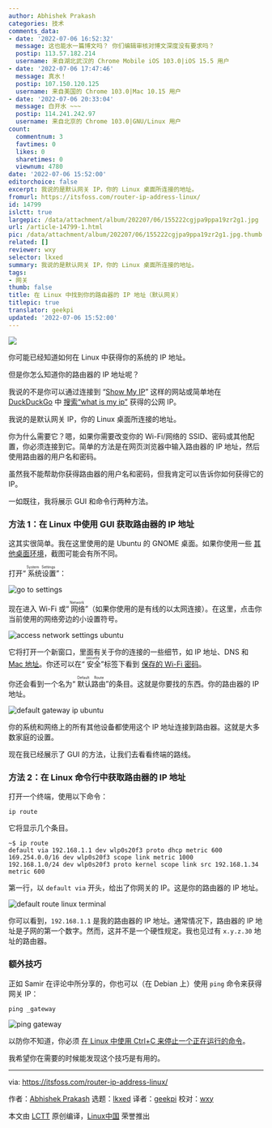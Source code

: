 ```yaml
---
author: Abhishek Prakash
categories: 技术
comments_data:
- date: '2022-07-06 16:52:32'
  message: 这也能水一篇博文吗？ 你们编辑审核对博文深度没有要求吗？
  postip: 113.57.182.214
  username: 来自湖北武汉的 Chrome Mobile iOS 103.0|iOS 15.5 用户
- date: '2022-07-06 17:47:46'
  message: 真水！
  postip: 107.150.120.125
  username: 来自美国的 Chrome 103.0|Mac 10.15 用户
- date: '2022-07-06 20:33:04'
  message: 白开水 ~~~
  postip: 114.241.242.97
  username: 来自北京的 Chrome 103.0|GNU/Linux 用户
count:
  commentnum: 3
  favtimes: 0
  likes: 0
  sharetimes: 0
  viewnum: 4780
date: '2022-07-06 15:52:00'
editorchoice: false
excerpt: 我说的是默认网关 IP，你的 Linux 桌面所连接的地址。
fromurl: https://itsfoss.com/router-ip-address-linux/
id: 14799
islctt: true
largepic: /data/attachment/album/202207/06/155222cgjpa9ppa19zr2g1.jpg
url: /article-14799-1.html
pic: /data/attachment/album/202207/06/155222cgjpa9ppa19zr2g1.jpg.thumb.jpg
related: []
reviewer: wxy
selector: lkxed
summary: 我说的是默认网关 IP，你的 Linux 桌面所连接的地址。
tags:
- 网关
thumb: false
title: 在 Linux 中找到你的路由器的 IP 地址（默认网关）
titlepic: true
translator: geekpi
updated: '2022-07-06 15:52:00'
---
```


![](/data/attachment/album/202207/06/155222cgjpa9ppa19zr2g1.jpg)


你可能已经知道如何在 Linux 中获得你的系统的 IP 地址。


但是你怎么知道你的路由器的 IP 地址呢？


我说的不是你可以通过连接到 “[Show My IP](https://www.showmyip.com/)” 这样的网站或简单地在 [DuckDuckGo](https://itsfoss.com/duckduckgo-easter-eggs/) 中 [搜索“what is my ip”](https://duckduckgo.com/?q=what+is+my+ip&t=h_&ia=answer) 获得的公网 IP。


我说的是默认网关 IP，你的 Linux 桌面所连接的地址。


你为什么需要它？嗯，如果你需要改变你的 Wi-Fi/网络的 SSID、密码或其他配置，你必须连接到它。简单的方法是在网页浏览器中输入路由器的 IP 地址，然后使用路由器的用户名和密码。


虽然我不能帮助你获得路由器的用户名和密码，但我肯定可以告诉你如何获得它的 IP。


一如既往，我将展示 GUI 和命令行两种方法。


### 方法 1：在 Linux 中使用 GUI 获取路由器的 IP 地址


这其实很简单。我在这里使用的是 Ubuntu 的 GNOME 桌面。如果你使用一些 [其他桌面环境](https://itsfoss.com/best-linux-desktop-environments/)，截图可能会有所不同。


打开“<ruby> 系统设置 <rt>  System Settings </rt></ruby>”：


![go to settings](/data/attachment/album/202207/06/155257xxyx9bb9ag11cch3.jpg)


现在进入 Wi-Fi 或“<ruby> 网络 <rt>  Network </rt></ruby>”（如果你使用的是有线的以太网连接）。在这里，点击你当前使用的网络旁边的小设置符号。


![access network settings ubuntu](/data/attachment/album/202207/06/155258zst8a6ntaarwr6w6.png)


它将打开一个新窗口，里面有关于你的连接的一些细节，如 IP 地址、DNS 和 [Mac 地址](https://itsfoss.com/change-mac-address-linux/)。你还可以在“<ruby> 安全 <rt>  security </rt></ruby>”标签下看到 [保存的 Wi-Fi 密码](https://itsfoss.com/how-to-find-saved-wireless-wifi-passwords-ubuntu/)。


你还会看到一个名为“<ruby> 默认路由 <rt>  Default Route </rt></ruby>”的条目。这就是你要找的东西。你的路由器的 IP 地址。


![default gateway ip ubuntu](/data/attachment/album/202207/06/155258r1jfs6zxf38wnpap.png)


你的系统和网络上的所有其他设备都使用这个 IP 地址连接到路由器。这就是大多数家庭的设置。


现在我已经展示了 GUI 的方法，让我们去看看终端的路线。


### 方法 2：在 Linux 命令行中获取路由器的 IP 地址


打开一个终端，使用以下命令：



```
ip route

```

它将显示几个条目。



```
~$ ip route
default via 192.168.1.1 dev wlp0s20f3 proto dhcp metric 600 
169.254.0.0/16 dev wlp0s20f3 scope link metric 1000 
192.168.1.0/24 dev wlp0s20f3 proto kernel scope link src 192.168.1.34 metric 600

```

第一行，以 `default via` 开头，给出了你网关的 IP。这是你的路由器的 IP 地址。


![default route linux terminal](/data/attachment/album/202207/06/155258vj6m2q2q6j2jq545.png)


你可以看到，`192.168.1.1` 是我的路由器的 IP 地址。通常情况下，路由器的 IP 地址是子网的第一个数字。然而，这并不是一个硬性规定。我也见过有 `x.y.z.30` 地址的路由器。


### 额外技巧


正如 Samir 在评论中所分享的，你也可以（在 Debian 上）使用 `ping` 命令来获得网关 IP：



```
ping _gateway

```

![ping gateway](/data/attachment/album/202207/06/155258uyuuu4yczqpycyzu.png)


以防你不知道，你必须 [在 Linux 中使用 Ctrl+C 来停止一个正在运行的命令](https://itsfoss.com/stop-program-linux-terminal/)。


我希望你在需要的时候能发现这个技巧是有用的。




---


via: <https://itsfoss.com/router-ip-address-linux/>


作者：[Abhishek Prakash](https://itsfoss.com/author/abhishek/) 选题：[lkxed](https://github.com/lkxed) 译者：[geekpi](https://github.com/geekpi) 校对：[wxy](https://github.com/wxy)


本文由 [LCTT](https://github.com/LCTT/TranslateProject) 原创编译，[Linux中国](https://linux.cn/) 荣誉推出
